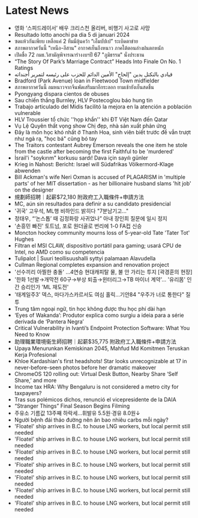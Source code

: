 # Latest News
-  영화 ‘스피드레이서’ 배우 크리스천 올리버, 비행기 사고로 사망
-  Resultado lotto anochi pa dia 5 di januari 2024
-  ซดแห้วกันเพียบ เหลือแค่ 2 ทีมมีลุ้นคว้า “เอ็มบัปเป” ระเบิดตาข่าย
-  สภาพอากาศวันนี้ "เหนือ-อีสาน" อากาศเย็นถึงหนาว ภาคใต้ตอนล่างฝนตกหนัก
-  เปิดชื่อ 72 กมธ.วิสามัญพิจารณาร่างงบฯปี 67 "ภูมิธรรม" นั่งประธาน
-  “The Story Of Park’s Marriage Contract” Heads Into Finale On No. 1 Ratings
-  قيادي بالتكتل يدين "إلحاح" الأمين الدائم للحزب على رئيسه لتمرير أجنداته
-  Bradford (Park Avenue) loan in Fleetwood Town midfielder
-  สภาพอากาศวันนี้ ลมหนาวจากจีนพัดเสริมมาอีกระลอก ยามเช้ายังเย็นสดชื่น
-  Pyongyang dispara cientos de obuses
-  Sau chiến thắng Burnley, HLV Postecoglou báo hung tin
-  Trabajo articulado del Midis facilitó la mejora en la atención a población vulnerable
-  HLV Troussier tổ chức ''họp khẩn'' khi ĐT Việt Nam đến Qatar
-  Vụ Lệ Quyên thất vọng show Chị đẹp, nhà sản xuất phản ứng
-  Đây là môn học khó nhất ở Thanh Hoa, sinh viên biết trước đề vẫn trượt như ngả rạ, "học bá" cũng bó tay
-  The Traitors contestant Aubrey Emerson reveals the one item he stole from the castle after becoming the first Faithful to be 'murdered'
-  İsrail'i "soykırım" korkusu sardı! Dava için sayılı günler
-  Krieg in Nahost: Bericht: Israel will Südafrikas Völkermord-Klage abwenden
-  Bill Ackman's wife Neri Oxman is accused of PLAGARISM in 'multiple parts' of her MIT dissertation - as her billionaire husband slams 'hit job' on the designer
-  規劃師招聘｜起薪$72,180 附政府工入職條件+申請方法
-  MC, aún sin resultados para definir a su candidato presidencial
-  '귀국' 고우석, ML행 비하인드 밝히다 "7분남기고…"
-  정태우, “‘논스톱’ 때 김정화랑 사귀었나” 아내 장인희 질문에 일시 정지
-  '손흥민 빠진' 토트넘, 포로 원더골로 번리에 1-0 FA컵 신승
-  Moncton hockey community mourns loss of 5-year-old Tate 'Tater Tot' Hughes
-  Filtran el MSI CLAW, dispositivo portátil para gaming; usará CPU de Intel, no AMD como su competencia
-  Tulipalot | Suuri teollisuus­halli syttyi palamaan Alavudella
-  Cullman Regional completes expansion and renovation project
-  '선수끼리 아찔한 충돌' …4연승 현대캐피탈 물, 불 안 가리는 투지 [곽경훈의 현장]
-  '한화 1선발→개막전 60구→부상 퇴출→윈터리그→TB 마이너 계약'... '유리몸' 인간 승리인가 'ML 재도전'
-  '태계일주3' 덱스, 마다가스카르서도 여심 홀릭…기안84 "우주가 너로 통한다" 질투
-  Trung tâm ngoại ngữ, tin học không được thu học phí dài hạn
-  ‘Eyes of Wakanda’: Produtor explica como surgiu a ideia para a série derivada de ‘Pantera Negra’
-  Critical Vulnerability in Ivanti’s Endpoint Protection Software: What You Need to Know
-  助理職業環境衞生師招聘｜起薪$35,775 附政府工入職條件+申請方法
-  Upaya Menurunkan Kemiskinan 2045, Mahfud Md Komitmen Teruskan Kerja Profesional
-  Khloe Kardashian's first headshots! Star looks unrecognizable at 17 in never-before-seen photos before her dramatic makeover
-  ChromeOS 120 rolling out: Virtual Desk Button, Nearby Share ‘Self Share,’ and more
-  Income tax HRA: Why Bengaluru is not considered a metro city for taxpayers?
-  Tras sus polémicos dichos, renunció el vicepresidente de la DAIA
-  “Stranger Things” Final Season Begins Filming
-  주유소 기름값 13주째 하락세…휘발유 5.5원·경유 8.0원↓
-  Người bệnh đái tháo đường nên ăn bao nhiêu carbs mỗi ngày?
-  'Floatel' ship arrives in B.C. to house LNG workers, but local permit still needed
-  'Floatel' ship arrives in B.C. to house LNG workers, but local permit still needed
-  'Floatel' ship arrives in B.C. to house LNG workers, but local permit still needed
-  'Floatel' ship arrives in B.C. to house LNG workers, but local permit still needed
-  'Floatel' ship arrives in B.C. to house LNG workers, but local permit still needed
-  'Floatel' ship arrives in B.C. to house LNG workers, but local permit still needed
-  'Floatel' ship arrives in B.C. to house LNG workers, but local permit still needed
